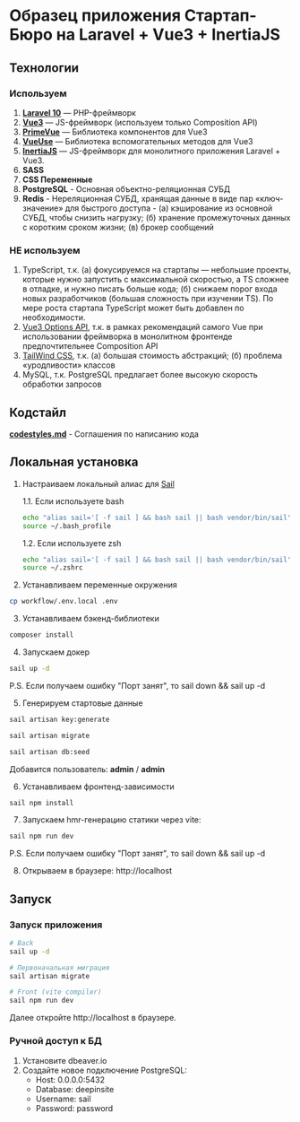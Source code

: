 # Образец приложения Стартап-Бюро на Laravel + Vue3 + InertiaJS

## Технологии

### Используем

1. **[Laravel 10](https://laravel.com/docs/10.x)** — PHP-фреймворк
2. **[Vue3](https://vuejs.org/)** — JS-фреймворк (используем только Composition API)
3. **[PrimeVue](https://primevue.org/)** — Библиотека компонентов для Vue3
4. **[VueUse](https://vueuse.org/)** — Библиотека вспомогательных методов для Vue3
5. **[InertiaJS](https://inertiajs.com/)** — JS-фреймворк для монолитного приложения Laravel + Vue3.
6. **SASS**
7. **CSS Переменные**
8. **PostgreSQL** - Основная объектно-реляционная СУБД
9. **Redis** - Нереляционная СУБД, хранящая данные в виде пар «ключ-значение» для быстрого доступа - (а) кэширование из основной СУБД, чтобы снизить нагрузку; (б) хранение промежуточных данных с коротким сроком жизни; (в) брокер сообщений

### НЕ используем

1. TypeScript, т.к. (а) фокусируемся на стартапы — небольшие проекты, которые нужно запустить с максимальной скоростью, а TS сложнее в отладке, и нужно писать больше кода; (б) снижаем порог входа новых разработчиков (большая сложность при изучении TS). 
По мере роста стартапа TypeScript может быть добавлен по необходимости. 
2. [Vue3 Options API](https://vuejs.org/guide/introduction.html#api-styles), т.к. в рамках рекомендаций самого Vue при использовании фреймворка в монолитном фронтенде предпочтительнее Composition API 
3. [TailWind CSS](https://tailwindcss.com/), т.к. (а) большая стоимость абстракций; (б) проблема «уродливости» классов
4. MySQL, т.к. PostgreSQL предлагает более высокую скорость обработки запросов

## Кодстайл

**[codestyles.md](CODESTYLES.MD)** - Соглашения по написанию кода

## Локальная установка


1. Настраиваем локальный алиас для [Sail](https://laravel.com/docs/10.x/sail)

   1.1. Если используете bash

    ```bash
    echo "alias sail='[ -f sail ] && bash sail || bash vendor/bin/sail'" >> ~/.bash_profile
    source ~/.bash_profile
    ```

   1.2. Если используете zsh
    ```bash
    echo "alias sail='[ -f sail ] && bash sail || bash vendor/bin/sail'" >> ~/.zshrc
    source ~/.zshrc
    ```

2. Устанавливаем переменные окружения

```bash
cp workflow/.env.local .env  
```

3. Устанавливаем бэкенд-библиотеки

```bash
composer install
```

4. Запускаем докер

```bash
sail up -d
```

P.S. Если получаем ошибку "Порт занят", то sail down && sail up -d

5. Генерируем стартовые данные

```bash
sail artisan key:generate
```
```bash
sail artisan migrate
```
```bash
sail artisan db:seed
```

Добавится пользователь: **admin** / **admin**

6. Устанавливаем фронтенд-зависимости

```bash
sail npm install
```

7. Запускаем hmr-генерацию статики через vite:

```bash
sail npm run dev
```
P.S. Если получаем ошибку "Порт занят", то sail down && sail up -d

8. Открываем в браузере: http://localhost

## Запуск

### Запуск приложения

```bash
# Back
sail up -d

# Первоначальная миграция
sail artisan migrate

# Front (vite compiler)
sail npm run dev
```

Далее откройте http://localhost в браузере.

### Ручной доступ к БД

1. Установите dbeaver.io
2. Создайте новое подключение PostgreSQL:
    * Host: 0.0.0.0:5432
    * Database: deepinsite
    * Username: sail
    * Password: password